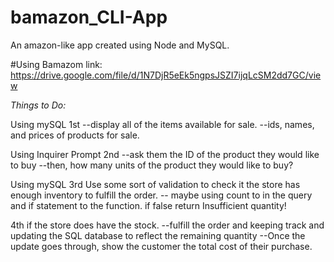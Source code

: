 # bamazon_CLI-App
An amazon-like app created using Node and MySQL.

#Using Bamazom link:
https://drive.google.com/file/d/1N7DjR5eEk5ngpsJSZI7ijqLcSM2dd7GC/view




*Things to Do:*

Using mySQL
1st 
--display all of the items available for sale.
--ids, names, and prices of products for sale.

Using Inquirer Prompt
2nd 
--ask them the ID of the product they would like to buy
--then, how many units of the product they would like to buy?

Using mySQL
3rd
Use some sort of validation to check it the store has enough inventory to fulfill the order.
-- maybe using count to in the query and if statement to the function. if false return Insufficient quantity!

4th 
if the store does have the stock.
--fulfill the order and keeping track and updating the SQL database to reflect the remaining quantity
--Once the update goes through, show the customer the total cost of their purchase.

